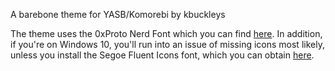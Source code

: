 A barebone theme for YASB/Komorebi by kbuckleys

The theme uses the 0xProto Nerd Font which you can find [here](https://www.nerdfonts.com/font-downloads). In addition, if you're on Windows 10, you'll run into an issue of missing icons most likely, unless you install the Segoe Fluent Icons font, which you can obtain [here](https://learn.microsoft.com/en-us/windows/apps/design/downloads/#fonts).
